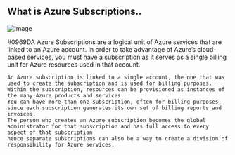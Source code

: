 ## What is Azure Subscriptions..
![image](https://github.com/jniranjanreddy/azure/assets/83489863/17014674-860b-4872-9d30-67f42b432028)



#0969DA Azure Subscriptions are a logical unit of Azure services that are linked to an Azure account. In order to take advantage of Azure’s cloud-based services, 
you must have a subscription as it serves as a single billing unit for Azure resources used in that account.

```
An Azure subscription is linked to a single account, the one that was used to create the subscription and is used for billing purposes. 
Within the subscription, resources can be provisioned as instances of the many Azure products and services.
You can have more than one subscription, often for billing purposes, since each subscription generates its own set of billing reports and invoices.
The person who creates an Azure subscription becomes the global administrator for that subscription and has full access to every aspect of that subscription
hence separate subscriptions can also be a way to create a division of responsibility for Azure services.

```
